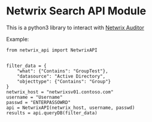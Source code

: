 # Netwrix Search API Module

This is a python3 library to interact with [Netwrix Auditor](https://www.netwrix.com/auditor.html) 


Example:
```
from netwrix_api import NetwrixAPI


filter_data = {
    "what": {"Contains": "GroupTest"},
    "datasource": "Active Directory",
    "objecttype": {"Contains": "Group"}
}
netwrix_host = "netwrixsv01.contoso.com"
username = "Username"
passwd = "ENTERPASSOWRD"
api = NetwrixAPI(netwrix_host, username, passwd)
results = api.queryDB(filter_data)
```
